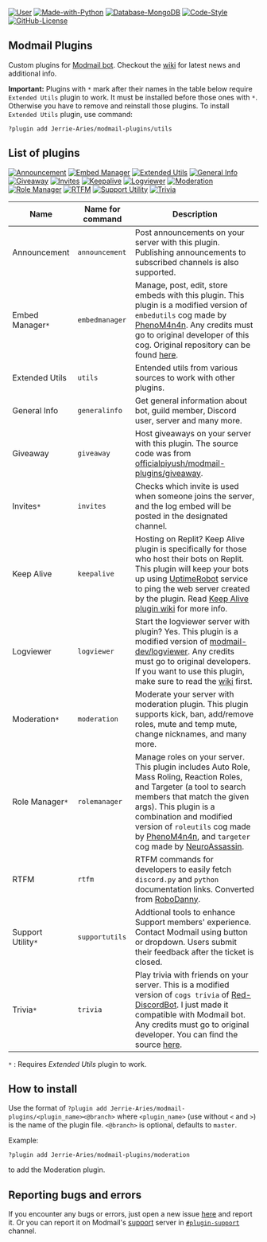 [![User](https://img.shields.io/badge/Modmail%20Plugins-by%20Jerrie-black.svg?style=popout&logo=github&logoColor=white)](https://github.com/Jerrie-Aries/)
[![Made-with-Python](https://img.shields.io/badge/Made%20with-Python%203.8%20|%203.9-blue.svg?style=popout&logo=python&logoColor=yellow)](https://www.python.org/)
[![Database-MongoDB](https://img.shields.io/badge/Database-MongoDB-%234ea94b.svg?style=popout&logo=mongodb&logoColor=white)](https://www.mongodb.com/cloud)
[![Code-Style](https://img.shields.io/badge/Code%20Style-Black-000000.svg)](https://github.com/python/black)
[![GitHub-License](https://badgen.net/github/license/Jerrie-Aries/modmail-plugins?label=License)](https://github.com/Jerrie-Aries/modmail-plugins/blob/master/LICENSE)

## Modmail Plugins

Custom plugins for [Modmail bot](https://github.com/kyb3r/modmail).
Checkout the [wiki](https://github.com/Jerrie-Aries/modmail-plugins/wiki) for latest news and additional info.

__**Important:**__
Plugins with `*` mark after their names in the table below require `Extended Utils` plugin to work.
It must be installed before those ones with `*`. Otherwise you have to remove and reinstall those plugins.
To install `Extended Utils` plugin, use command:
```
?plugin add Jerrie-Aries/modmail-plugins/utils
```

## List of plugins
[![Announcement](https://img.shields.io/badge/dynamic/json?url=https%3A%2F%2Fgithub.com%2FJerrie-Aries%2Fmodmail-plugins%2Fraw%2Fmaster%2Fannouncement%2Finfo.json&query=%24.version&style=popout&label=Announcement&labelColor=darkgreen&color=blue&prefix=v)](https://github.com/Jerrie-Aries/modmail-plugins/blob/master/announcement)
[![Embed Manager](https://img.shields.io/badge/dynamic/json?url=https%3A%2F%2Fgithub.com%2FJerrie-Aries%2Fmodmail-plugins%2Fraw%2Fmaster%2Fembedmanager%2Finfo.json&query=%24.version&style=popout&label=Embed%20Manager&color=blue&prefix=v)](https://github.com/Jerrie-Aries/modmail-plugins/blob/master/embedmanager)
[![Extended Utils](https://img.shields.io/badge/dynamic/json?url=https%3A%2F%2Fgithub.com%2FJerrie-Aries%2Fmodmail-plugins%2Fraw%2Fmaster%2Futils%2Finfo.json&query=%24.version&style=popout&label=Extended%20Utils&labelColor=gold&color=blue&prefix=v)](https://github.com/Jerrie-Aries/modmail-plugins/blob/master/utils)
[![General Info](https://img.shields.io/badge/dynamic/json?url=https%3A%2F%2Fgithub.com%2FJerrie-Aries%2Fmodmail-plugins%2Fraw%2Fmaster%2Fgeneralinfo%2Finfo.json&query=%24.version&style=popout&label=General%20Info&color=blue&prefix=v)](https://github.com/Jerrie-Aries/modmail-plugins/blob/master/generalinfo)
[![Giveaway](https://img.shields.io/badge/dynamic/json?url=https%3A%2F%2Fgithub.com%2FJerrie-Aries%2Fmodmail-plugins%2Fraw%2Fmaster%2Fgiveaway%2Finfo.json&query=%24.version&style=popout&label=Giveaway&labelColor=darkgreen&color=blue&prefix=v)](https://github.com/Jerrie-Aries/modmail-plugins/blob/master/giveaway)
[![Invites](https://img.shields.io/badge/dynamic/json?url=https%3A%2F%2Fgithub.com%2FJerrie-Aries%2Fmodmail-plugins%2Fraw%2Fmaster%2Finvites%2Finfo.json&query=%24.version&style=popout&label=Invites&color=blue&prefix=v)](https://github.com/Jerrie-Aries/modmail-plugins/blob/master/invites)
[![Keepalive](https://img.shields.io/badge/dynamic/json?url=https%3A%2F%2Fgithub.com%2FJerrie-Aries%2Fmodmail-plugins%2Fraw%2Fmaster%2Fkeepalive%2Finfo.json&query=%24.version&style=popout&label=Keepalive&color=blue&prefix=v)](https://github.com/Jerrie-Aries/modmail-plugins/blob/master/keepalive)
[![Logviewer](https://img.shields.io/badge/dynamic/json?url=https%3A%2F%2Fgithub.com%2FJerrie-Aries%2Fmodmail-plugins%2Fraw%2Fmaster%2Flogviewer%2Finfo.json&query=%24.version&style=popout&label=Logviewer&color=blue&prefix=v)](https://github.com/Jerrie-Aries/modmail-plugins/blob/master/logviewer)
[![Moderation](https://img.shields.io/badge/dynamic/json?url=https%3A%2F%2Fgithub.com%2FJerrie-Aries%2Fmodmail-plugins%2Fraw%2Fmaster%2Fmoderation%2Finfo.json&query=%24.version&style=popout&label=Moderation&color=blue&prefix=v)](https://github.com/Jerrie-Aries/modmail-plugins/blob/master/moderation)
[![Role Manager](https://img.shields.io/badge/dynamic/json?url=https%3A%2F%2Fgithub.com%2FJerrie-Aries%2Fmodmail-plugins%2Fraw%2Fmaster%2Frolemanager%2Finfo.json&query=%24.version&style=popout&label=Role%20Manager&color=blue&prefix=v)](https://github.com/Jerrie-Aries/modmail-plugins/blob/master/rolemanager)
[![RTFM](https://img.shields.io/badge/dynamic/json?url=https%3A%2F%2Fgithub.com%2FJerrie-Aries%2Fmodmail-plugins%2Fraw%2Fmaster%2Frtfm%2Finfo.json&query=%24.version&style=popout&label=RTFM&color=blue&prefix=v)](https://github.com/Jerrie-Aries/modmail-plugins/blob/master/rtfm)
[![Support Utility](https://img.shields.io/badge/dynamic/json?url=https%3A%2F%2Fgithub.com%2FJerrie-Aries%2Fmodmail-plugins%2Fraw%2Fmaster%2Fsupportutils%2Finfo.json&query=%24.version&style=popout&label=Support%20Utility&color=blue&prefix=v)](https://github.com/Jerrie-Aries/modmail-plugins/blob/master/supportutils)
[![Trivia](https://img.shields.io/badge/dynamic/json?url=https%3A%2F%2Fgithub.com%2FJerrie-Aries%2Fmodmail-plugins%2Fraw%2Fmaster%2Ftrivia%2Finfo.json&query=%24.version&style=popout&label=Trivia&color=blue&prefix=v)](https://github.com/Jerrie-Aries/modmail-plugins/blob/master/trivia)

| Name | Name for command | Description |
| --- | --- | --- |
| Announcement | `announcement` | Post announcements on your server with this plugin. Publishing announcements to subscribed channels is also supported. |
| Embed Manager`*` | `embedmanager` | Manage, post, edit, store embeds with this plugin. This plugin is a modified version of `embedutils` cog made by [PhenoM4n4n](https://github.com/phenom4n4n). Any credits must go to original developer of this cog. Original repository can be found [here](https://github.com/phenom4n4n/phen-cogs/tree/master/embedutils). |
| Extended Utils | `utils` | Entended utils from various sources to work with other plugins. |
| General Info | `generalinfo` | Get general information about bot, guild member, Discord user, server and many more. |
| Giveaway | `giveaway` | Host giveaways on your server with this plugin. The source code was from [officialpiyush/modmail-plugins/giveaway](https://github.com/officialpiyush/modmail-plugins/tree/master/giveaway). |
| Invites`*` | `invites` | Checks which invite is used when someone joins the server, and the log embed will be posted in the designated channel. |
| Keep Alive | `keepalive` | Hosting on Replit? Keep Alive plugin is specifically for those who host their bots on Replit. This plugin will keep your bots up using [UptimeRobot](https://uptimerobot.com/) service to ping the web server created by the plugin. Read [Keep Alive plugin wiki](https://github.com/Jerrie-Aries/modmail-plugins/wiki/Keep-Alive-plugin-guide) for more info. |
| Logviewer | `logviewer` | Start the logviewer server with plugin? Yes. This plugin is a modified version of [modmail-dev/logviewer](https://github.com/modmail-dev/logviewer). Any credits must go to original developers. If you want to use this plugin, make sure to read the [wiki](https://github.com/Jerrie-Aries/modmail-plugins/wiki/Logviewer-plugin) first. |
| Moderation`*` | `moderation` | Moderate your server with moderation plugin. This plugin supports kick, ban, add/remove roles, mute and temp mute, change nicknames, and many more. |
| Role Manager`*` | `rolemanager` | Manage roles on your server. This plugin includes Auto Role, Mass Roling, Reaction Roles, and Targeter (a tool to search members that match the given args). This plugin is a combination and modified version of `roleutils` cog made by [PhenoM4n4n](https://github.com/phenom4n4n), and `targeter` cog made by [NeuroAssassin](https://github.com/NeuroAssassin). |
| RTFM | `rtfm` | RTFM commands for developers to easily fetch `discord.py` and `python` documentation links. Converted from [RoboDanny](https://github.com/Rapptz/RoboDanny). |
| Support Utility`*` | `supportutils` | Addtional tools to enhance Support members' experience. Contact Modmail using button or dropdown. Users submit their feedback after the ticket is closed. |
| Trivia`*` | `trivia` | Play trivia with friends on your server. This is a modified version of `cogs trivia` of [Red-DiscordBot](https://github.com/Cog-Creators/Red-DiscordBot). I just made it compatible with Modmail bot. Any credits must go to original developer. You can find the source [here](https://github.com/Cog-Creators/Red-DiscordBot/tree/V3/develop/redbot/cogs/trivia). |

`*` : Requires *Extended Utils* plugin to work.

## How to install

Use the format of `?plugin add Jerrie-Aries/modmail-plugins/<plugin_name><@branch>` where `<plugin_name>` (use without `<` and `>`) is the name of the plugin file. `<@branch>` is optional, defaults to `master`.

Example:
```
?plugin add Jerrie-Aries/modmail-plugins/moderation
```
to add the Moderation plugin.


## Reporting bugs and errors
If you encounter any bugs or errors, just open a new issue [here](https://github.com/Jerrie-Aries/modmail-plugins/issues/new) and report it.
Or you can report it on Modmail's [support](https://discord.gg/zmdYe3ZVHG) server in [`#plugin-support`](https://discord.com/channels/1079074933008781362/1083494845508751450) channel.
